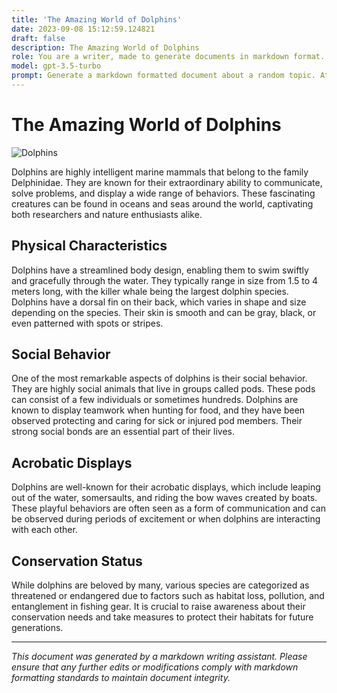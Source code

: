 ```yaml
---
title: 'The Amazing World of Dolphins'
date: 2023-09-08 15:12:59.124821
draft: false
description: The Amazing World of Dolphins
role: You are a writer, made to generate documents in markdown format. It is very important that all of the documents you generate are in valid markdown format.
model: gpt-3.5-turbo
prompt: Generate a markdown formatted document about a random topic. At the bottom, include a disclaimer explaining that the document was generated by you. The first line of the document should be the title. Make sure that the entire document is in proper markdown format, using a mix of various tags to make the document visually appealing.
---
```


# The Amazing World of Dolphins

![Dolphins](https://example.com/dolphins.jpg)

Dolphins are highly intelligent marine mammals that belong to the family Delphinidae. They are known for their extraordinary ability to communicate, solve problems, and display a wide range of behaviors. These fascinating creatures can be found in oceans and seas around the world, captivating both researchers and nature enthusiasts alike.

## Physical Characteristics

Dolphins have a streamlined body design, enabling them to swim swiftly and gracefully through the water. They typically range in size from 1.5 to 4 meters long, with the killer whale being the largest dolphin species. Dolphins have a dorsal fin on their back, which varies in shape and size depending on the species. Their skin is smooth and can be gray, black, or even patterned with spots or stripes.

## Social Behavior

One of the most remarkable aspects of dolphins is their social behavior. They are highly social animals that live in groups called pods. These pods can consist of a few individuals or sometimes hundreds. Dolphins are known to display teamwork when hunting for food, and they have been observed protecting and caring for sick or injured pod members. Their strong social bonds are an essential part of their lives.

## Acrobatic Displays

Dolphins are well-known for their acrobatic displays, which include leaping out of the water, somersaults, and riding the bow waves created by boats. These playful behaviors are often seen as a form of communication and can be observed during periods of excitement or when dolphins are interacting with each other.

## Conservation Status

While dolphins are beloved by many, various species are categorized as threatened or endangered due to factors such as habitat loss, pollution, and entanglement in fishing gear. It is crucial to raise awareness about their conservation needs and take measures to protect their habitats for future generations.

---

*This document was generated by a markdown writing assistant. Please ensure that any further edits or modifications comply with markdown formatting standards to maintain document integrity.*